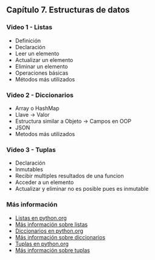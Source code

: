 ## Capítulo 7. Estructuras de datos

### Video 1 - Listas

- Definición
- Declaración
- Leer un elemento
- Actualizar un elemento
- Eliminar un elemento
- Operaciones básicas
- Métodos más utilizados

### Video 2 - Diccionarios

- Array o HashMap
- Llave -> Valor
- Estructura similar a Objeto -> Campos en OOP
- JSON
- Metodos más utilizados

### Video 3 - Tuplas

- Declaración
- Inmutables
- Recibir multiples resultados de una funcion
- Acceder a un elemento
- Actualizar y eliminar no es posible pues es inmutable

### Más información

- [Listas en python.org](https://docs.python.org/3/tutorial/datastructures.html#more-on-lists)
- [Más información sobre listas](https://www.tutorialspoint.com/python/python_lists.htm)
- [Diccionarios en python.org](https://docs.python.org/3/tutorial/datastructures.html#dictionaries)
- [Más información sobre diccionarios](https://www.tutorialspoint.com/python/python_dictionary.htm)
- [Tuplas en python.org](https://docs.python.org/3/tutorial/datastructures.html#tuples-and-sequences)
- [Más información sobre tuplas](https://www.tutorialspoint.com/python/python_tuples.htm)

